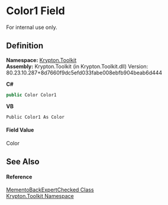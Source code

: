 # Color1 Field


For internal use only.



## Definition
**Namespace:** <a href="79d2eac2-21f4-54ff-7552-b20c33c30600.md">Krypton.Toolkit</a>  
**Assembly:** Krypton.Toolkit (in Krypton.Toolkit.dll) Version: 80.23.10.287+8d7660f9dc5efd033fabe008ebfb904beab6d444

**C#**
``` C#
public Color Color1
```
**VB**
``` VB
Public Color1 As Color
```



#### Field Value
Color

## See Also


#### Reference
<a href="eef76655-9b78-d9cf-75ff-be9e5b0150e1.md">MementoBackExpertChecked Class</a>  
<a href="79d2eac2-21f4-54ff-7552-b20c33c30600.md">Krypton.Toolkit Namespace</a>  

